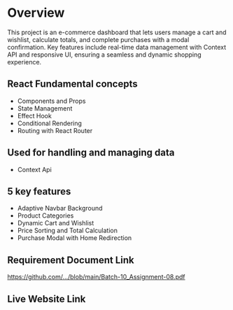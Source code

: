 # Overview

This project is an e-commerce dashboard that lets users manage a cart and wishlist, calculate totals, and complete purchases with a modal confirmation. Key features include real-time data management with Context API and responsive UI, ensuring a seamless and dynamic shopping experience.

## React Fundamental concepts

- Components and Props
- State Management
- Effect Hook
- Conditional Rendering
- Routing with React Router

## Used for handling and managing data

- Context Api

## 5 key features

- Adaptive Navbar Background
- Product Categories
- Dynamic Cart and Wishlist
- Price Sorting and Total Calculation
- Purchase Modal with Home Redirection

## Requirement Document Link

https://github.com/.../blob/main/Batch-10_Assignment-08.pdf

## Live Website Link
